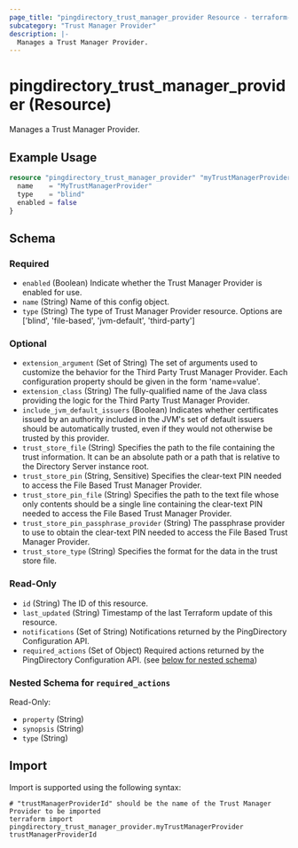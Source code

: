 ```yaml
---
page_title: "pingdirectory_trust_manager_provider Resource - terraform-provider-pingdirectory"
subcategory: "Trust Manager Provider"
description: |-
  Manages a Trust Manager Provider.
---
```


# pingdirectory_trust_manager_provider (Resource)

Manages a Trust Manager Provider.

## Example Usage

```terraform
resource "pingdirectory_trust_manager_provider" "myTrustManagerProvider" {
  name    = "MyTrustManagerProvider"
  type    = "blind"
  enabled = false
}
```

<!-- schema generated by tfplugindocs -->
## Schema

### Required

- `enabled` (Boolean) Indicate whether the Trust Manager Provider is enabled for use.
- `name` (String) Name of this config object.
- `type` (String) The type of Trust Manager Provider resource. Options are ['blind', 'file-based', 'jvm-default', 'third-party']

### Optional

- `extension_argument` (Set of String) The set of arguments used to customize the behavior for the Third Party Trust Manager Provider. Each configuration property should be given in the form 'name=value'.
- `extension_class` (String) The fully-qualified name of the Java class providing the logic for the Third Party Trust Manager Provider.
- `include_jvm_default_issuers` (Boolean) Indicates whether certificates issued by an authority included in the JVM's set of default issuers should be automatically trusted, even if they would not otherwise be trusted by this provider.
- `trust_store_file` (String) Specifies the path to the file containing the trust information. It can be an absolute path or a path that is relative to the Directory Server instance root.
- `trust_store_pin` (String, Sensitive) Specifies the clear-text PIN needed to access the File Based Trust Manager Provider.
- `trust_store_pin_file` (String) Specifies the path to the text file whose only contents should be a single line containing the clear-text PIN needed to access the File Based Trust Manager Provider.
- `trust_store_pin_passphrase_provider` (String) The passphrase provider to use to obtain the clear-text PIN needed to access the File Based Trust Manager Provider.
- `trust_store_type` (String) Specifies the format for the data in the trust store file.

### Read-Only

- `id` (String) The ID of this resource.
- `last_updated` (String) Timestamp of the last Terraform update of this resource.
- `notifications` (Set of String) Notifications returned by the PingDirectory Configuration API.
- `required_actions` (Set of Object) Required actions returned by the PingDirectory Configuration API. (see [below for nested schema](#nestedatt--required_actions))

<a id="nestedatt--required_actions"></a>
### Nested Schema for `required_actions`

Read-Only:

- `property` (String)
- `synopsis` (String)
- `type` (String)

## Import

Import is supported using the following syntax:

```shell
# "trustManagerProviderId" should be the name of the Trust Manager Provider to be imported
terraform import pingdirectory_trust_manager_provider.myTrustManagerProvider trustManagerProviderId
```

